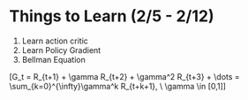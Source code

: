 # Things to Learn (2/5 - 2/12)
1. Learn action critic
2. Learn Policy Gradient
3. Bellman Equation

\[G_t = R_{t+1} + \gamma R_{t+2} + \gamma^2 R_{t+3} + \dots =
\sum_{k=0}^{\infty}\gamma^k R_{t+k+1}, \ \gamma \in [0,1]\]
